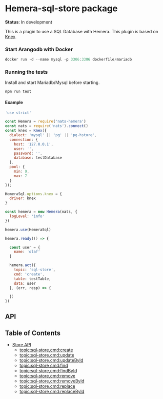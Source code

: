 # Hemera-sql-store package

**Status**: In development

This is a plugin to use a SQL Database with Hemera.
This plugin is based on [Knex](http://knexjs.org/).

### Start Arangodb with Docker

```js
docker run -d --name mysql -p 3306:3306 dockerfile/mariadb
```

### Running the tests

Install and start Mariadb/Mysql before starting.

```
npm run test
```

#### Example

```js
'use strict'

const Hemera = require('nats-hemera')
const nats = require('nats').connect()
const knex = Knex({
  dialect: 'mysql' || 'pg' || 'pg-hstore',
  connection: {
    host: '127.0.0.1',
    user: '',
    password: '',
    database: testDatabase
  },
  pool: {
    min: 0,
    max: 7
  }
});

HemeraSql.options.knex = {
  driver: knex
}

const hemera = new Hemera(nats, {
  logLevel: 'info'
})

hemera.use(HemeraSql)

hemera.ready(() => {

  const user = {
    name: 'olaf'
  }

  hemera.act({
    topic: 'sql-store',
    cmd: 'create',
    table: testTable,
    data: user
  }, (err, resp) => {

  })
})
```

## API

## Table of Contents

* [Store API](#Document-api)
  * [topic:sql-store,cmd:create](#create)
  * [topic:sql-store,cmd:update](#update)
  * [topic:sql-store,cmd:updateById](#updateById)
  * [topic:sql-store,cmd:find](#find)
  * [topic:sql-store,cmd:findById](#findById)
  * [topic:sql-store,cmd:remove](#remove)
  * [topic:sql-store,cmd:removeById](#removeById)
  * [topic:sql-store,cmd:replace](#replace)
  * [topic:sql-store,cmd:replaceById](#replaceById)
